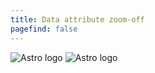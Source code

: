 ```yaml
---
title: Data attribute zoom-off
pagefind: false
---
```


<img src="https://astro.build/assets/press/astro-logo-light-gradient.png" alt="Astro logo" />

<img src="https://astro.build/assets/press/astro-logo-light-gradient.png" alt="Astro logo" data-zoom-off />
